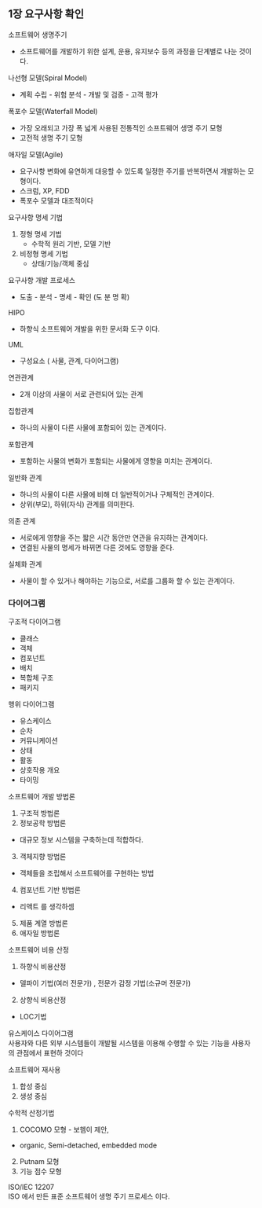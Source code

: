 ## 1장 요구사항 확인
소프트웨어 생명주기 
- 소프트웨어를 개발하기 위한 설계, 운용, 유지보수 등의 과정을 단계별로 나눈 것이다.

나선형 모델(Spiral Model)
- 계획 수립 - 위험 분석 - 개발 및 검증 - 고객 평가

폭포수 모델(Waterfall Model)
- 가장 오래되고 가장 폭 넓게 사용된 전통적인 소프트웨어 생명 주기 모형
- 고전적 생명 주기 모형

애자일 모델(Agile)
- 요구사항 변화에 유연하게 대응할 수 있도록 일정한 주기를 반복하면서 개발하는 모형이다.
- 스크럼, XP, FDD 
- 폭포수 모델과 대조적이다

요구사항 명세 기법
1) 정형 명세 기법
   - 수학적 원리 기반, 모델 기반
2) 비정형 명세 기법
   - 상태/기능/객체 중심

요구사항 개발 프로세스
- 도출 - 분석 - 명세 - 확인 (도 분 명 확)

HIPO
- 하향식 소프트웨어 개발을 위한 문서화 도구 이다.

UML
- 구성요소 ( 사물, 관계, 다이어그램)

연관관계
- 2개 이상의 사물이 서로 관련되어 있는 관계

집합관계
- 하나의 사물이 다른 사물에 포함되어 있는 관계이다.

포함관계
- 포함하는 사물의 변화가 포함되는 사물에게 영향을 미치는 관계이다.

일반화 관계
- 하나의 사물이 다른 사물에 비해 더 일반적이거나 구체적인 관계이다.
- 상위(부모), 하위(자식) 관계를 의미한다. 

의존 관계
- 서로에게 영향을 주는 짧은 시간 동안만 연관을 유지하는 관계이다.
- 연결된 사물의 명세가 바뀌면 다른 것에도 영향을 준다. 

실체화 관계
- 사물이 할 수 있거나 해야하는 기능으로, 서로를 그룹화 할 수 있는 관계이다. 

### 다이어그램
구조적 다이어그램
- 클래스
- 객체
- 컴포넌트
- 배치
- 복합체 구조
- 패키지

행위 다이어그램
- 유스케이스
- 순차
- 커뮤니케이션
- 상태
- 활동
- 상호작용 개요
- 타이밍

소프트웨어 개발 방법론
1) 구조적 방법론
2) 정보공학 방법론
- 대규모 정보 시스템을 구축하는데 적합하다. 
3) 객체지향 방법론
- 객체들을 조립해서 소프트웨어를 구현하는 방법
4) 컴포넌트 기반 방법론
- 리액트 를 생각하셈
5) 제품 계열 방법론
6) 애자일 방법론

소프트웨어 비용 산정
1) 하향식 비용산정
- 델파이 기법(여러 전문가) , 전문가 감정 기법(소규머 전문가)
2) 상향식 비용산정
- LOC기법

유스케이스 다이어그램 <br>
사용자와 다른 외부 시스템들이 개발될 시스템을 이용해 수행할 수 있는 기능을 사용자의 관점에서 표현하 것이다 <br>

소프트웨어 재사용 <br>
1) 합성 중심
2) 생성 중심

수학적 산정기법 <br>
1) COCOMO 모형 - 보헴이 제안, 
- organic, Semi-detached, embedded mode
2) Putnam 모형
3) 기능 점수 모형

ISO/IEC 12207 <br>
ISO 에서 만든 표준 소프트웨어 생명 주기 프로세스 이다.














































